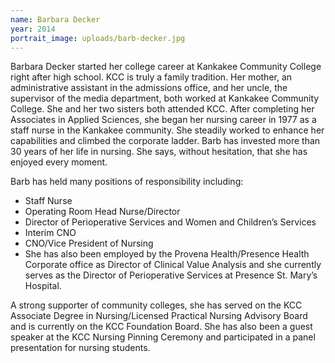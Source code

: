 ```yaml
---
name: Barbara Decker
year: 2014
portrait_image: uploads/barb-decker.jpg
---
```


Barbara Decker started her college career at Kankakee Community College right after high school. KCC is truly a family tradition. Her mother, an administrative assistant in the admissions office, and her uncle, the supervisor of the media department, both worked at Kankakee Community College. She and her two sisters both attended KCC. After completing her Associates in Applied Sciences, she began her nursing career in 1977 as a staff nurse in the Kankakee community. She steadily worked to enhance her capabilities and climbed the corporate ladder.
Barb has invested more than 30 years of her life in nursing. She says, without hesitation, that she has enjoyed every moment.

Barb has held many positions of responsibility including:

-   Staff Nurse
-   Operating Room Head Nurse/Director
-   Director of Perioperative Services and Women and Children’s Services
-   Interim CNO
-   CNO/Vice President of Nursing
-   She has also been employed by the Provena Health/Presence Health Corporate office as Director
of Clinical Value Analysis and she currently serves as the Director of Perioperative Services at
Presence St. Mary’s Hospital.

A strong supporter of community colleges, she has served on the KCC Associate Degree in
Nursing/Licensed Practical Nursing Advisory Board and is currently on the KCC Foundation Board. She has also been a guest speaker at the KCC Nursing Pinning Ceremony and participated in a panel presentation for nursing students.
